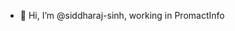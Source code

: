 - 👋 Hi, I’m @siddharaj-sinh, working in  PromactInfo


<!---
siddharaj-sinh/siddharaj-sinh is a ✨ special ✨ repository because its `README.md` (this file) appears on your GitHub profile.
You can click the Preview link to take a look at your changes.
--->
